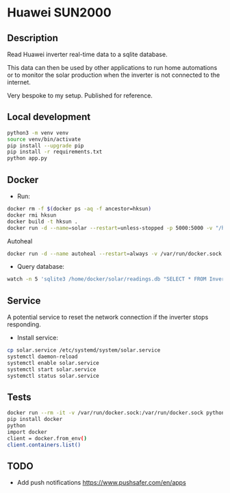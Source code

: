 
# Huawei SUN2000 

## Description

Read Huawei inverter real-time data to a sqlite database.

This data can then be used by other applications to run home automations or to monitor the solar production when the inverter is not connected to the internet.

Very bespoke to my setup. Published for reference.

## Local development

```bash
python3 -m venv venv
source venv/bin/activate
pip install --upgrade pip
pip install -r requirements.txt
python app.py
```

## Docker 

* Run: 

```bash
docker rm -f $(docker ps -aq -f ancestor=hksun)
docker rmi hksun
docker build -t hksun .
docker run -d --name=solar --restart=unless-stopped -p 5000:5000 -v "/home/docker/solar:/database" -l autoheal=true hksun
```

Autoheal

```bash
docker run -d --name autoheal --restart=always -v /var/run/docker.sock:/var/run/docker.sock willfarrell/autoheal
```

 * Query database:

```bash
watch -n 5 'sqlite3 /home/docker/solar/readings.db "SELECT * FROM Inverter ORDER BY Timestamp DESC LIMIT 10"'
```

## Service

A potential service to reset the network connection if the inverter stops responding.

* Install service:

```bash
cp solar.service /etc/systemd/system/solar.service
systemctl daemon-reload
systemctl enable solar.service
systemctl start solar.service
systemctl status solar.service
```

## Tests

```bash
docker run --rm -it -v /var/run/docker.sock:/var/run/docker.sock python:3.11 bash
pip install docker
python
import docker
client = docker.from_env()
client.containers.list()
```

## TODO

* Add push notifications https://www.pushsafer.com/en/apps 
